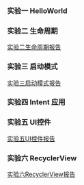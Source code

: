 ### 实验一 HelloWorld



### 实验二 生命周期

[实验二生命周期报告](https://github.com/syhuang00/2018118152_Android/blob/master/%E5%AE%9E%E9%AA%8C%E4%BA%8C%20%E7%94%9F%E5%91%BD%E5%91%A8%E6%9C%9F/%E5%AE%9E%E9%AA%8C%E4%BA%8C%20%20%E6%8E%A2%E7%A9%B6%E7%94%9F%E5%91%BD%E5%91%A8%E6%9C%9F%E6%8A%A5%E5%91%8A.md)

### 实验三 启动模式

[实验三启动模式报告](https://github.com/syhuang00/2018118152_Android/blob/master/%E5%AE%9E%E9%AA%8C%E4%B8%89%20%E5%90%AF%E5%8A%A8%E6%A8%A1%E5%BC%8F/%E5%AE%9E%E9%AA%8C%E4%B8%89%20%20%E5%9B%9B%E7%A7%8D%E5%90%AF%E5%8A%A8%E6%A8%A1%E5%BC%8F%E6%8A%A5%E5%91%8A.md)

### 实验四 Intent 应用



### 实验五 UI控件

[实验五UI控件报告](https://github.com/syhuang00/2018118152_Android/blob/master/%E5%AE%9E%E9%AA%8C%E4%BA%94%20UI%E6%8E%A7%E4%BB%B6/%E5%AE%9E%E9%AA%8C%E4%BA%94%20UI%E5%B8%B8%E7%94%A8%E6%8E%A7%E4%BB%B6%E6%8A%A5%E5%91%8A.md)

### 实验六 RecyclerView

[实验六RecyclerView报告](https://github.com/syhuang00/2018118152_Android/blob/master/%E5%AE%9E%E9%AA%8C%E5%85%AD%20RecyclerView/%E5%AE%9E%E9%AA%8C%E5%85%AD%20RecyclerView%E6%8A%A5%E5%91%8A.md)